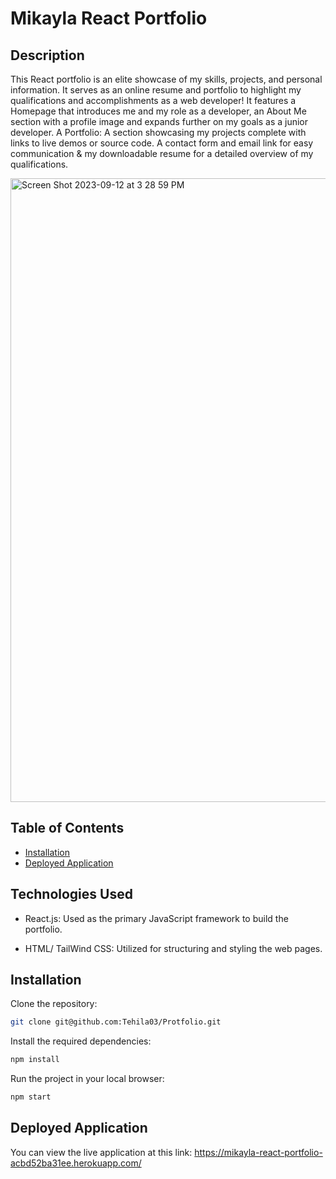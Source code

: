 # Mikayla React Portfolio

## Description
This React portfolio is an elite showcase of my skills, projects, and personal information. It serves as an online resume and portfolio to highlight my qualifications and accomplishments as a web developer! It features a Homepage that introduces me and my role as a developer, an About Me section with a profile image and expands further on my goals as a junior developer. A Portfolio: A section showcasing my projects complete with links to live demos or source code. A contact form and email link for easy communication & my downloadable resume for a detailed overview of my qualifications.

<img width="998" alt="Screen Shot 2023-09-12 at 3 28 59 PM" src="https://github.com/mika111420/Mikayla-React-Portfolio/assets/128564443/614c4622-8ba7-49ef-a5f2-56b1b9721a81">


## Table of Contents

- [Installation](#installation)
- [Deployed Application](#deployed-application)

## Technologies Used

- React.js: Used as the primary JavaScript framework to build the portfolio.

- HTML/ TailWind CSS: Utilized for structuring and styling the web pages.

## Installation

Clone the repository:

```sh
git clone git@github.com:Tehila03/Protfolio.git
```

Install the required dependencies:

```sh
npm install
```

Run the project in your local browser:

```sh
npm start
```

## Deployed Application

You can view the live application at this link: https://mikayla-react-portfolio-acbd52ba31ee.herokuapp.com/
